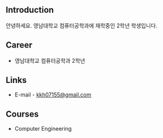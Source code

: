 ## Introduction
안녕하세요.
영남대학교 컴퓨터공학과에 재학중인 2학년 학생입니다.
## Career
- 영남대학교 컴퓨터공학과 2학년
## Links
- E-mail - kkh07155@gmail.com
## Courses
- Computer Engineering
